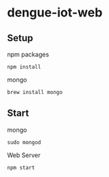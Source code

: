 # dengue-iot-web

## Setup

npm packages

```
npm install
```

mongo

```
brew install mongo
```

## Start

mongo

```
sudo mongod
```

Web Server

```
npm start
```
